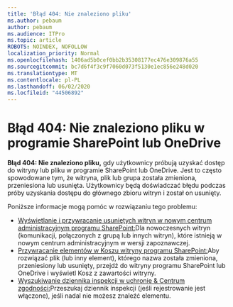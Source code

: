 ```yaml
---
title: 'Błąd 404: Nie znaleziono pliku'
ms.author: pebaum
author: pebaum
ms.audience: ITPro
ms.topic: article
ROBOTS: NOINDEX, NOFOLLOW
localization_priority: Normal
ms.openlocfilehash: 1406ad5b0cef0bb2b35308177ec476e309876a55
ms.sourcegitcommit: bc7d6f4f3c9f7060d073f5130e1ec856e248d020
ms.translationtype: MT
ms.contentlocale: pl-PL
ms.lasthandoff: 06/02/2020
ms.locfileid: "44506892"
---
```

# <a name="error-404-file-not-found-in-sharepoint-or-onedrive"></a>Błąd 404: Nie znaleziono pliku w programie SharePoint lub OneDrive

**Błąd 404: Nie znaleziono pliku,** gdy użytkownicy próbują uzyskać dostęp do witryny lub pliku w programie SharePoint lub OneDrive. Jest to często spowodowane tym, że witryna, plik lub grupa została zmieniona, przeniesiona lub usunięta.
Użytkownicy będą doświadczać błędu podczas próby uzyskania dostępu do głównego zbioru witryn i został on usunięty.

Poniższe informacje mogą pomóc w rozwiązaniu tego problemu:
- [Wyświetlanie i przywracanie usuniętych witryn w nowym centrum administracyjnym programu SharePoint:](https://docs.microsoft.com/sharepoint/view-and-restore-deleted-sites-in-new-admin-center)Dla nowoczesnych witryn (komunikacji, połączonych z grupą lub innych witryn), które istnieją w nowym centrum administracyjnym w wersji zapoznawczej.
- [Przywracanie elementów w Koszu witryny programu SharePoint:](https://support.office.com/article/Restore-items-in-the-Recycle-Bin-of-a-SharePoint-site-6df466b6-55f2-4898-8d6e-c0dff851a0be)Aby rozwiązać plik (lub inny element), którego nazwa została zmieniona, przeniesiony lub usunięty, przejdź do witryny programu SharePoint lub OneDrive i wyświetl Kosz z zawartości witryny.
- [Wyszukiwanie dziennika inspekcji w uchronie &amp; Centrum zgodności:](https://docs.microsoft.com/microsoft-365/compliance/search-the-audit-log-in-security-and-compliance)Przeszukaj dziennik inspekcji (jeśli rejestrowanie jest włączone), jeśli nadal nie możesz znaleźć elementu.
